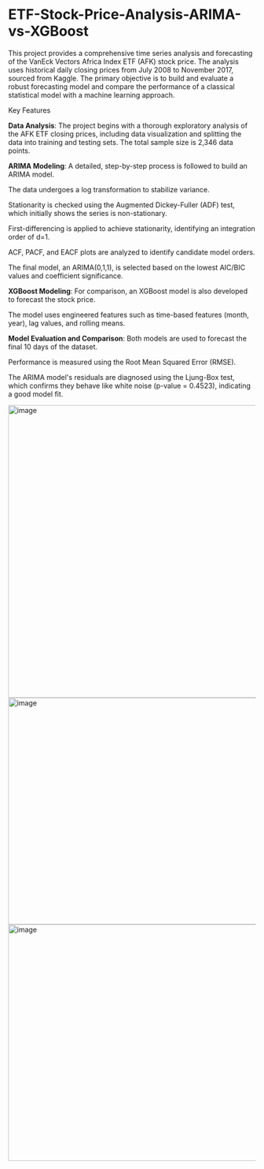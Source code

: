 # ETF-Stock-Price-Analysis-ARIMA-vs-XGBoost
This project provides a comprehensive time series analysis and forecasting of the VanEck Vectors Africa Index ETF (AFK) stock price. The analysis uses historical daily closing prices from July 2008 to November 2017, sourced from Kaggle. The primary objective is to build and evaluate a robust forecasting model and compare the performance of a classical statistical model with a machine learning approach.

Key Features

**Data Analysis**: The project begins with a thorough exploratory analysis of the AFK ETF closing prices, including data visualization and splitting the data into training and testing sets. The total sample size is 2,346 data points.

**ARIMA Modeling**: A detailed, step-by-step process is followed to build an ARIMA model.

The data undergoes a log transformation to stabilize variance.

Stationarity is checked using the Augmented Dickey-Fuller (ADF) test, which initially shows the series is non-stationary.


First-differencing is applied to achieve stationarity, identifying an integration order of d=1.


ACF, PACF, and EACF plots are analyzed to identify candidate model orders.

The final model, an ARIMA(0,1,1), is selected based on the lowest AIC/BIC values and coefficient significance.

**XGBoost Modeling**: For comparison, an XGBoost model is also developed to forecast the stock price.

The model uses engineered features such as time-based features (month, year), lag values, and rolling means.

**Model Evaluation and Comparison**: Both models are used to forecast the final 10 days of the dataset.

Performance is measured using the Root Mean Squared Error (RMSE).

The ARIMA model's residuals are diagnosed using the Ljung-Box test, which confirms they behave like white noise (p-value = 0.4523), indicating a good model fit.

<img width="858" height="594" alt="image" src="https://github.com/user-attachments/assets/15cd3c08-9e8e-41a6-9020-fa0d0aafbf53" />

<img width="712" height="460" alt="image" src="https://github.com/user-attachments/assets/2d3d97e2-fe35-4a52-803d-5c1f80a98e86" />

<img width="698" height="480" alt="image" src="https://github.com/user-attachments/assets/3fdeae8e-45f0-4cf9-baa3-0f1c56900c2e" />



